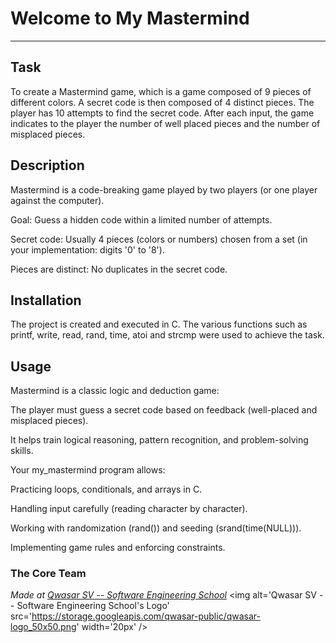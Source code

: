# Welcome to My Mastermind
***

## Task
To create a Mastermind game, which is a game composed of 9 pieces of different colors. A secret code is then composed of 4 distinct pieces.
The player has 10 attempts to find the secret code. After each input, the game indicates to the player the number of well placed pieces and the number of misplaced pieces.

## Description
Mastermind is a code-breaking game played by two players (or one player against the computer).

Goal: Guess a hidden code within a limited number of attempts.

Secret code: Usually 4 pieces (colors or numbers) chosen from a set (in your implementation: digits '0' to '8').

Pieces are distinct: No duplicates in the secret code.

## Installation
The project is created and executed in C. The various functions such as printf, write, read, rand, time, atoi and strcmp were used to achieve the task.

## Usage
Mastermind is a classic logic and deduction game:

The player must guess a secret code based on feedback (well-placed and misplaced pieces).

It helps train logical reasoning, pattern recognition, and problem-solving skills.

Your my_mastermind program allows:

Practicing loops, conditionals, and arrays in C.

Handling input carefully (reading character by character).

Working with randomization (rand()) and seeding (srand(time(NULL))).

Implementing game rules and enforcing constraints.


### The Core Team


<span><i>Made at <a href='https://qwasar.io'>Qwasar SV -- Software Engineering School</a></i></span>
<span><img alt='Qwasar SV -- Software Engineering School's Logo' src='https://storage.googleapis.com/qwasar-public/qwasar-logo_50x50.png' width='20px' /></span>
